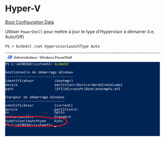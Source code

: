 # Hyper-V


[Boot Configuration Data](https://docs.microsoft.com/en-us/windows-hardware/manufacture/desktop/bcdedit-command-line-options)

Utiliser `PowerShell` pour mettre à jour le type d'Hypervisor à démarrer (i.e. Auto/Off)

```
PS > bcdedit /set HypervisorLaunchType Auto
```

![image](images/bcedit.png)

